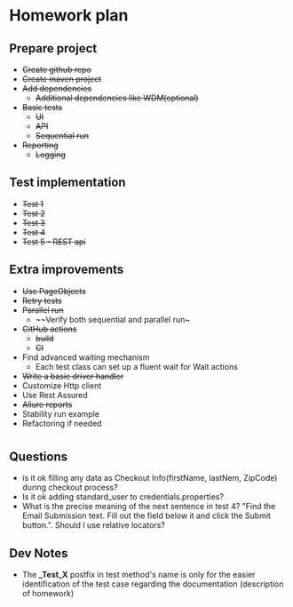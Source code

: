 # Homework plan

## Prepare project

- ~~Create github repo~~
- ~~Create maven project~~
- ~~Add dependencies~~
    - ~~Additional dependencies like WDM(optional)~~
- ~~Basic tests~~
    - ~~UI~~
    - ~~API~~
    - ~~Sequential run~~
- ~~Reporting~~
    - ~~Logging~~

## Test implementation

- ~~Test 1~~
- ~~Test 2~~
- ~~Test 3~~
- ~~Test 4~~
- ~~Test 5 - REST api~~

## Extra improvements

- ~~Use PageObjects~~
- ~~Retry tests~~
- ~~Parallel run~~
    - ~~Verify both sequential and parallel run~
- ~~GitHub actions~~
    - ~~build~~
    - ~~CI~~
- Find advanced waiting mechanism
    - Each test class can set up a fluent wait for Wait actions
- ~~Write a basic driver handler~~
- Customize Http client
- Use Rest Assured
- ~~Allure reports~~
- Stability run example
- Refactoring if needed

#     

## Questions

- is it ok filling any data as Checkout Info(firstName, lastNem, ZipCode) during checkout process?
- Is it ok adding standard_user to credentials.properties?
- What is the precise meaning of the next sentence in test 4?
  "Find the Email Submission text. Fill out the field below it and click the Submit button.". Should I use relative
  locators?

## Dev Notes

- The **_Test_X** postfix in test method's name is only for the easier identification of the test case regarding the
  documentation
  (description of homework)
